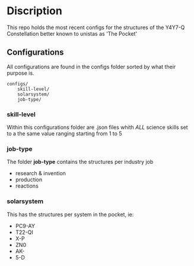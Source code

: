 # Discription

This repo holds the most recent configs for the structures of the Y4Y7-Q Constellation better known to unistas as 'The Pocket'

## Configurations

All configurations are found in the configs folder sorted by what their purpose is.

    configs/
        skill-level/
        solarsystem/
        job-type/
        

### skill-level

Within this configurations folder are .json files whith *ALL* science skills set to a the same value ranging starting from 1 to 5

### job-type

The folder __job-type__ contains the structures per industry job

- research & invention
- production
- reactions

### solarsystem
This has the structures per system in the pocket, ie:
- PC9-AY
- T22-QI
- X-P
- ZN0
- AK-
- 5-D